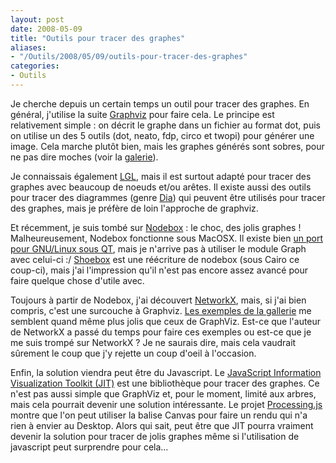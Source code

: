 ```yaml
---
layout: post
date: 2008-05-09
title: "Outils pour tracer des graphes"
aliases:
- "/Outils/2008/05/09/outils-pour-tracer-des-graphes"
categories:
- Outils
---
```

Je cherche depuis un certain temps un outil pour tracer des graphes.
En général, j'utilise la suite [Graphviz](http://www.graphviz.org/) pour faire cela.
Le principe est relativement simple : on décrit le graphe dans un fichier au format dot, puis on utilise un des 5 outils (dot, neato, fdp, circo et twopi) pour générer une image.
Cela marche plutôt bien, mais les graphes générés sont sobres, pour ne pas dire moches (voir la [galerie](http://www.graphviz.org/Gallery.php)).

Je connaissais également [LGL](http://www.opte.org/maps/), mais il est surtout adapté pour tracer des graphes avec beaucoup de noeuds et/ou arêtes.
Il existe aussi des outils pour tracer des diagrammes (genre [Dia](http://live.gnome.org/Dia)) qui peuvent être utilisés pour tracer des graphes, mais je préfère de loin l'approche de graphviz.

Et récemment, je suis tombé sur [Nodebox](http://nodebox.net/code/index.php/Graphing) : le choc, des jolis graphes !
Malheureusement, Nodebox fonctionne sous MacOSX.
Il existe bien [un port pour GNU/Linux sous QT](http://dev.nodebox.net/wiki/Qt), mais je n'arrive pas à utiliser le module Graph avec celui-ci :/
[Shoebox](http://shoebox.sollec.org/) est une réécriture de nodebox (sous Cairo ce coup-ci), mais j'ai l'impression qu'il n'est pas encore assez avancé pour faire quelque chose d'utile avec.

Toujours à partir de Nodebox, j'ai découvert [NetworkX](https://networkx.lanl.gov/wiki), mais, si j'ai bien compris, c'est une surcouche à Graphviz.
[Les exemples de la gallerie](https://networkx.lanl.gov/wiki/gallery) me semblent quand même plus jolis que ceux de GraphViz.
Est-ce que l'auteur de NetworkX a passé du temps pour faire ces exemples ou est-ce que je me suis trompé sur NetworkX ?
Je ne saurais dire, mais cela vaudrait sûrement le coup que j'y rejette un coup d'oeil à l'occasion.

Enfin, la solution viendra peut être du Javascript.
Le [JavaScript Information Visualization Toolkit (JIT)](http://blog.thejit.org/?page_id=14) est une bibliothèque pour tracer des graphes.
Ce n'est pas aussi simple que GraphViz et, pour le moment, limité aux arbres, mais cela pourrait devenir une solution intéressante.
Le projet [Processing.js](http://dev.jquery.com/~john/processing.js/) montre que l'on peut utiliser la balise Canvas pour faire un rendu qui n'a rien à envier au Desktop.
Alors qui sait, peut être que JIT pourra vraiment devenir la solution pour tracer de jolis graphes même si l'utilisation de javascript peut surprendre pour cela...
